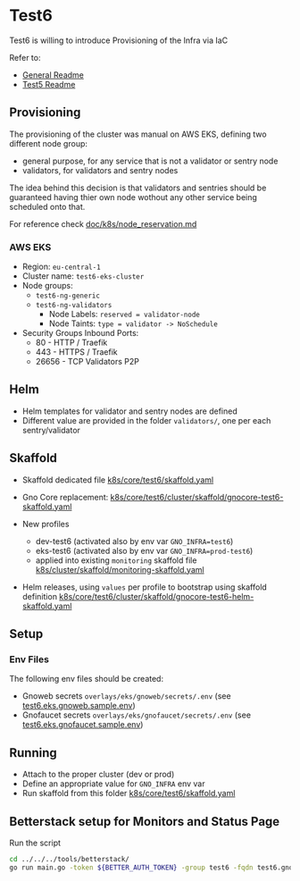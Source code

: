 # Test6

Test6 is willing to introduce Provisioning of the Infra via IaC

Refer to:

* [General Readme](../../README.md)
* [Test5 Readme](../test5/README.md)

## Provisioning

The provisioning of the cluster was manual on AWS EKS, defining two different node group:

* general purpose, for any service that is not a validator or sentry node
* validators, for validators and sentry nodes

The idea behind this decision is that validators and sentries should be guaranteed having thier own node wothout any
other service being scheduled onto that.

For reference check [doc/k8s/node_reservation.md](../../../doc/k8s/node_reservation.md)

### AWS EKS

* Region: `eu-central-1`
* Cluster name: `test6-eks-cluster`
* Node groups:
  * `test6-ng-generic`
  * `test6-ng-validators`
    * Node Labels: `reserved = validator-node`
    * Node Taints: `type = validator -> NoSchedule`
* Security Groups Inbound Ports:
  * 80 - HTTP / Traefik
  * 443 - HTTPS / Traefik
  * 26656 - TCP Validators P2P

## Helm

* Helm templates for validator and sentry nodes are defined
* Different value are provided in the folder `validators/`, one per each sentry/validator

## Skaffold

* Skaffold dedicated file [k8s/core/test6/skaffold.yaml](skaffold.yaml)

* Gno Core replacement: [k8s/core/test6/cluster/skaffold/gnocore-test6-skaffold.yaml](./cluster/skaffold/gnocore-test6-skaffold.yaml)

* New profiles
  * dev-test6 (activated also by env var `GNO_INFRA=test6`)
  * eks-test6 (activated also by env var `GNO_INFRA=prod-test6`)
  * applied into existing `monitoring` skaffold file [k8s/cluster/skaffold/monitoring-skaffold.yaml](../../cluster/skaffold/monitoring-skaffold.yaml )

* Helm releases, using `values` per profile to bootstrap using skaffold definition [k8s/core/test6/cluster/skaffold/gnocore-test6-helm-skaffold.yaml](./cluster/skaffold/gnocore-test6-helm-skaffold.yaml)

## Setup

### Env Files

The following env files should be created:

* Gnoweb secrets `overlays/eks/gnoweb/secrets/.env` (see [test6.eks.gnoweb.sample.env](./overlays/eks/gnoweb/secrets/test6.eks.gnoweb.sample.env))
* Gnofaucet secrets `overlays/eks/gnofaucet/secrets/.env` (see [test6.eks.gnofaucet.sample.env](./overlays/eks/gnofaucet/secrets/test6.eks.gnofaucet.sample.env))

## Running

* Attach to the proper cluster (dev or prod)
* Define an appropriate value for `GNO_INFRA` env var
* Run skaffold from this folder [k8s/core/test6/skaffold.yaml](skaffold.yaml)

## Betterstack setup for Monitors and Status Page

Run the script

```bash
cd ../../../tools/betterstack/
go run main.go -token ${BETTER_AUTH_TOKEN} -group test6 -fqdn test6.gno.land -prefix Test 6 -extra-path ../../k8s/core/test6/betterstack/extra-services.json
```
